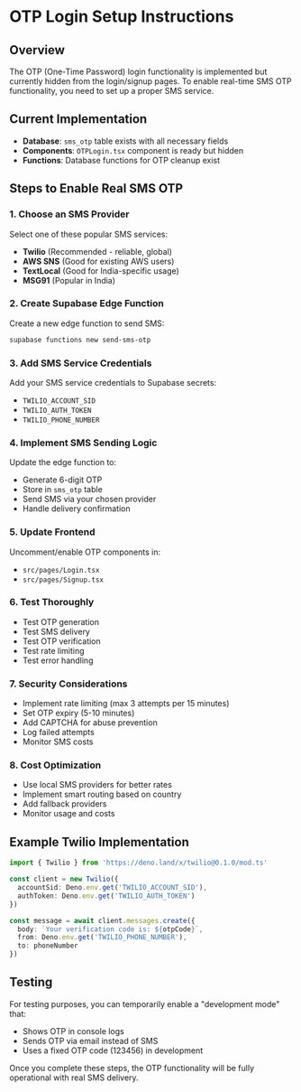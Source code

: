 # OTP Login Setup Instructions

## Overview
The OTP (One-Time Password) login functionality is implemented but currently hidden from the login/signup pages. To enable real-time SMS OTP functionality, you need to set up a proper SMS service.

## Current Implementation
- **Database**: `sms_otp` table exists with all necessary fields
- **Components**: `OTPLogin.tsx` component is ready but hidden
- **Functions**: Database functions for OTP cleanup exist

## Steps to Enable Real SMS OTP

### 1. Choose an SMS Provider
Select one of these popular SMS services:
- **Twilio** (Recommended - reliable, global)
- **AWS SNS** (Good for existing AWS users)
- **TextLocal** (Good for India-specific usage)
- **MSG91** (Popular in India)

### 2. Create Supabase Edge Function
Create a new edge function to send SMS:

```bash
supabase functions new send-sms-otp
```

### 3. Add SMS Service Credentials
Add your SMS service credentials to Supabase secrets:
- `TWILIO_ACCOUNT_SID`
- `TWILIO_AUTH_TOKEN` 
- `TWILIO_PHONE_NUMBER`

### 4. Implement SMS Sending Logic
Update the edge function to:
- Generate 6-digit OTP
- Store in `sms_otp` table
- Send SMS via your chosen provider
- Handle delivery confirmation

### 5. Update Frontend
Uncomment/enable OTP components in:
- `src/pages/Login.tsx`
- `src/pages/Signup.tsx`

### 6. Test Thoroughly
- Test OTP generation
- Test SMS delivery
- Test OTP verification
- Test rate limiting
- Test error handling

### 7. Security Considerations
- Implement rate limiting (max 3 attempts per 15 minutes)
- Set OTP expiry (5-10 minutes)
- Add CAPTCHA for abuse prevention
- Log failed attempts
- Monitor SMS costs

### 8. Cost Optimization
- Use local SMS providers for better rates
- Implement smart routing based on country
- Add fallback providers
- Monitor usage and costs

## Example Twilio Implementation
```typescript
import { Twilio } from 'https://deno.land/x/twilio@0.1.0/mod.ts'

const client = new Twilio({
  accountSid: Deno.env.get('TWILIO_ACCOUNT_SID'),
  authToken: Deno.env.get('TWILIO_AUTH_TOKEN')
})

const message = await client.messages.create({
  body: `Your verification code is: ${otpCode}`,
  from: Deno.env.get('TWILIO_PHONE_NUMBER'),
  to: phoneNumber
})
```

## Testing
For testing purposes, you can temporarily enable a "development mode" that:
- Shows OTP in console logs
- Sends OTP via email instead of SMS
- Uses a fixed OTP code (123456) in development

Once you complete these steps, the OTP functionality will be fully operational with real SMS delivery.